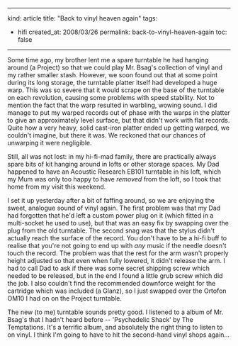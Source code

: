 -----
kind: article
title: "Back to vinyl heaven again"
tags:
- hifi
created_at: 2008/03/26
permalink: back-to-vinyl-heaven-again
toc: false
-----

<p>Some time ago, my brother lent me a spare turntable he had hanging around (a Project) so that we could play Mr. Bsag's collection of vinyl and my rather smaller stash. However, we soon found out that at some point during its long storage, the turntable platter itself had developed a huge warp. This was so severe that it would scrape on the base of the turntable on each revolution, causing some problems with speed stability. Not to mention the fact that the warp resulted in warbling, wowing sound. I did manage to put my warped records out of phase with the warps in the platter to give an approximately level surface, but that didn't work with flat records. Quite how a very heavy, solid cast-iron platter ended up getting warped, we couldn't imagine, but there it was. We reckoned that our chances of unwarping it were negligible. </p>

<p>Still, all was not lost: in my hi-fi-mad family, there are practically always spare bits of kit hanging around in lofts or other storage spaces. My Dad happened to have an Acoustic Research EB101 turntable in his loft, which my Mum was only too happy to have <em>removed</em> from the loft, so I took that home from my visit this weekend.</p>

<p>I set it up yesterday after a bit of faffing around, so we are enjoying the sweet, analogue sound of vinyl again. The first problem was that my Dad had forgotten that he'd left a custom power plug on it (which fitted in a multi-socket he used to use), but that was an easy fix by swapping over the plug from the old turntable. The second snag was that the stylus didn't actually reach the surface of the record. You don't have to be a hi-fi buff to realise that you're not going to end up with <em>any</em> music if the needle doesn't touch the record. The problem was that the rest for the arm wasn't properly height adjusted so that even when fully lowered, it didn't release the arm. I had to call Dad to ask if there was some secret shipping screw which needed to be released, but in the end I found a little grub screw which did the job. I also couldn't find the recommended downforce weight for the cartridge which was included (a Glanz), so I just swapped over the Ortofon OM10 I had on on the Project turntable.</p>

<p>The new (to me) turntable sounds pretty good. I listened to a album of Mr. Bsag's that I hadn't heard before -- 'Psychedelic Shack' by The Temptations. It's a terrific album, and absolutely the right thing to listen to on vinyl. I think I'm going to have to hit the second-hand vinyl shops again...</p>


